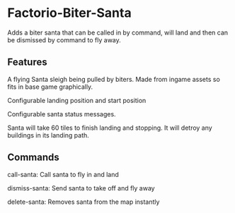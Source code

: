 # Factorio-Biter-Santa
Adds a biter santa that can be called in by command, will land and then can be dismissed by command to fly away.


Features
-------

A flying Santa sleigh being pulled by biters. Made from ingame assets so fits in base game graphically.

Configurable landing position and start position

Configurable santa status messages.

Santa will take 60 tiles to finish landing and stopping. It will detroy any buildings in its landing path.



Commands
-------

call-santa: Call santa to fly in and land

dismiss-santa: Send santa to take off and fly away

delete-santa: Removes santa from the map instantly

